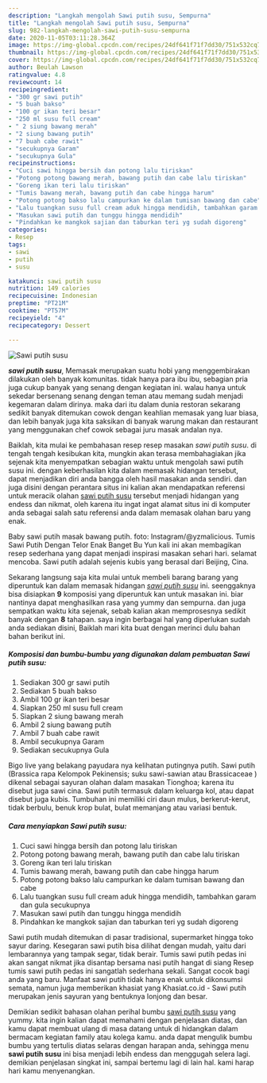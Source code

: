 ```yaml
---
description: "Langkah mengolah Sawi putih susu, Sempurna"
title: "Langkah mengolah Sawi putih susu, Sempurna"
slug: 982-langkah-mengolah-sawi-putih-susu-sempurna
date: 2020-11-05T03:11:28.364Z
image: https://img-global.cpcdn.com/recipes/24df641f71f7dd30/751x532cq70/sawi-putih-susu-foto-resep-utama.jpg
thumbnail: https://img-global.cpcdn.com/recipes/24df641f71f7dd30/751x532cq70/sawi-putih-susu-foto-resep-utama.jpg
cover: https://img-global.cpcdn.com/recipes/24df641f71f7dd30/751x532cq70/sawi-putih-susu-foto-resep-utama.jpg
author: Beulah Lawson
ratingvalue: 4.8
reviewcount: 14
recipeingredient:
- "300 gr sawi putih"
- "5 buah bakso"
- "100 gr ikan teri besar"
- "250 ml susu full cream"
- " 2 siung bawang merah"
- "2 siung bawang putih"
- "7 buah cabe rawit"
- "secukupnya Garam"
- "secukupnya Gula"
recipeinstructions:
- "Cuci sawi hingga bersih dan potong lalu tiriskan"
- "Potong potong bawang merah, bawang putih dan cabe lalu tiriskan"
- "Goreng ikan teri lalu tiriskan"
- "Tumis bawang merah, bawang putih dan cabe hingga harum"
- "Potong potong bakso lalu campurkan ke dalam tumisan bawang dan cabe"
- "Lalu tuangkan susu full cream aduk hingga mendidih, tambahkan garam dan gula secukupnya"
- "Masukan sawi putih dan tunggu hingga mendidih"
- "Pindahkan ke mangkok sajian dan taburkan teri yg sudah digoreng"
categories:
- Resep
tags:
- sawi
- putih
- susu

katakunci: sawi putih susu 
nutrition: 149 calories
recipecuisine: Indonesian
preptime: "PT21M"
cooktime: "PT57M"
recipeyield: "4"
recipecategory: Dessert

---
```



![Sawi putih susu](https://img-global.cpcdn.com/recipes/24df641f71f7dd30/751x532cq70/sawi-putih-susu-foto-resep-utama.jpg)

<b><i>sawi putih susu</i></b>, Memasak merupakan suatu hobi yang menggembirakan dilakukan oleh banyak komunitas. tidak hanya para ibu ibu, sebagian pria juga cukup banyak yang senang dengan kegiatan ini. walau hanya untuk sekedar bersenang senang dengan teman atau memang sudah menjadi kegemaran dalam dirinya. maka dari itu dalam dunia restoran sekarang sedikit banyak ditemukan cowok dengan keahlian memasak yang luar biasa, dan lebih banyak juga kita saksikan di banyak warung makan dan restaurant yang menggunakan chef cowok sebagai juru masak andalan nya.

Baiklah, kita mulai ke pembahasan resep resep masakan <i>sawi putih susu</i>. di tengah tengah kesibukan kita, mungkin akan terasa membahagiakan jika sejenak kita menyempatkan sebagian waktu untuk mengolah sawi putih susu ini. dengan keberhasilan kita dalam memasak hidangan tersebut, dapat menjadikan diri anda bangga oleh hasil masakan anda sendiri. dan juga disini dengan perantara situs ini kalian akan mendapatkan referensi untuk meracik olahan <u>sawi putih susu</u> tersebut menjadi hidangan yang endess dan nikmat, oleh karena itu ingat ingat alamat situs ini di komputer anda sebagai salah satu referensi anda dalam memasak olahan baru yang enak.

Baby sawi putih masak bawang putih. foto: Instagram/@yzmalicious. Tumis Sawi Putih Dengan Telor Enak Banget Bu Yun kali ini akan membagikan resep sederhana yang dapat menjadi inspirasi masakan sehari hari. selamat mencoba. Sawi putih adalah sejenis kubis yang berasal dari Beijing, Cina.


Sekarang langsung saja kita mulai untuk membeli barang barang yang diperuntuk kan dalam memasak hidangan <u><i>sawi putih susu</i></u> ini. seenggaknya bisa disiapkan <b>9</b> komposisi yang diperuntuk kan untuk masakan ini. biar nantinya dapat menghasilkan rasa yang yummy dan sempurna. dan juga sempatkan waktu kita sejenak, sebab kalian akan memprosesnya sedikit banyak dengan <b>8</b> tahapan. saya ingin berbagai hal yang diperlukan sudah anda sediakan disini, Baiklah mari kita buat dengan merinci dulu bahan bahan berikut ini.

<!--inarticleads1-->

##### Komposisi dan bumbu-bumbu yang digunakan dalam pembuatan Sawi putih susu:

1. Sediakan 300 gr sawi putih
1. Sediakan 5 buah bakso
1. Ambil 100 gr ikan teri besar
1. Siapkan 250 ml susu full cream
1. Siapkan  2 siung bawang merah
1. Ambil 2 siung bawang putih
1. Ambil 7 buah cabe rawit
1. Ambil secukupnya Garam
1. Sediakan secukupnya Gula


Bigo live yang belakang payudara nya kelihatan putingnya putih. Sawi putih (Brassica rapa Kelompok Pekinensis; suku sawi-sawian atau Brassicaceae ) dikenal sebagai sayuran olahan dalam masakan Tionghoa; karena itu disebut juga sawi cina. Sawi putih termasuk dalam keluarga kol, atau dapat disebut juga kubis. Tumbuhan ini memiliki ciri daun mulus, berkerut-kerut, tidak berbulu, benuk krop bulat, bulat memanjang atau variasi bentuk. 

<!--inarticleads2-->

##### Cara menyiapkan Sawi putih susu:

1. Cuci sawi hingga bersih dan potong lalu tiriskan
1. Potong potong bawang merah, bawang putih dan cabe lalu tiriskan
1. Goreng ikan teri lalu tiriskan
1. Tumis bawang merah, bawang putih dan cabe hingga harum
1. Potong potong bakso lalu campurkan ke dalam tumisan bawang dan cabe
1. Lalu tuangkan susu full cream aduk hingga mendidih, tambahkan garam dan gula secukupnya
1. Masukan sawi putih dan tunggu hingga mendidih
1. Pindahkan ke mangkok sajian dan taburkan teri yg sudah digoreng


Sawi putih mudah ditemukan di pasar tradisional, supermarket hingga toko sayur daring. Kesegaran sawi putih bisa dilihat dengan mudah, yaitu dari lembarannya yang tampak segar, tidak berair. Tumis sawi putih pedas ini akan sangat nikmat jika disantap bersama nasi putih hangat di siang Resep tumis sawi putih pedas ini sangatlah sederhana sekali. Sangat cocok bagi anda yang baru. Manfaat sawi putih tidak hanya enak untuk dikonsumsi semata, namun juga memberikan khasiat yang Khasiat.co.id - Sawi putih merupakan jenis sayuran yang bentuknya lonjong dan besar. 

Demikian sedikit bahasan olahan perihal bumbu <u>sawi putih susu</u> yang yummy. kita ingin kalian dapat memahami dengan penjelasan diatas, dan kamu dapat membuat ulang di masa datang untuk di hidangkan dalam bermacam kegiatan family atau kolega kamu. anda dapat mengulik bumbu bumbu yang tertulis diatas selaras dengan harapan anda, sehingga menu <b>sawi putih susu</b> ini bisa menjadi lebih endess dan menggugah selera lagi. demikian penjelasan singkat ini, sampai bertemu lagi di lain hal. kami harap hari kamu menyenangkan.
